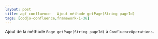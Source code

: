 ```yaml
---
layout: post
title: agf-confluence - Ajout méthode getPage(String pageId)
tags: [codjo-confluence,framework-1-36]
---
```

Ajout de la méthode ```Page getPage(String pageId)``` à ```ConfluenceOperations```.